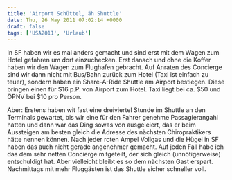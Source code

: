 ```yaml
---
title: 'Airport Schüttel, äh Shuttle'
date: Thu, 26 May 2011 07:02:14 +0000
draft: false
tags: ['USA2011', 'Urlaub']
---
```


In SF haben wir es mal anders gemacht und sind erst mit dem Wagen zum Hotel gefahren um dort einzuchecken. Erst danach und ohne die Koffer haben wir den Wagen zum Flughafen gebracht. Auf Anraten des Concierge sind wir dann nicht mit Bus/Bahn zurück zum Hotel (Taxi ist einfach zu teuer), sondern haben ein Share-A-Ride Shuttle am Airport bestiegen. Diese bringen einen für $16 p.P. von Airport zum Hotel. Taxi liegt bei ca. $50 und ÖPNV bei $10 pro Person.

Aber: Erstens haben wit fast eine dreiviertel Stunde im Shuttle an den Terminals gewartet, bis wir eine für den Fahrer genehme Passagierangahl hatten und dann war das Ding sowas von ausgeleiert, das er beim Aussteigen am besten gleich die Adresse des nächsten Chiropraktikers hätte nennen können. Nach jeder roten Ampel Vollgas und die Hügel in SF haben das auch nicht gerade angenehmer gemacht. Auf jeden Fall habe ich das dem sehr netten Concierge mitgeteilt, der sich gleich (unnötigerweise) entschuldigt hat. Aber vielleicht bleibt es so dem nächsten Gast erspart. Nachmittags mit mehr Fluggästen ist das Shuttle sicher schneller voll.